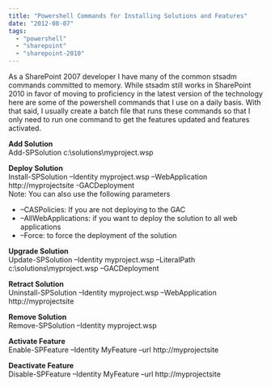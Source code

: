 ```yaml
---
title: "Powershell Commands for Installing Solutions and Features"
date: "2012-08-07"
tags: 
  - "powershell"
  - "sharepoint"
  - "sharepoint-2010"
---
```


As a SharePoint 2007 developer I have many of the common stsadm commands committed to memory. While stsadm still works in SharePoint 2010 in favor of moving to proficiency in the latest version of the technology here are some of the powershell commands that I use on a daily basis. With that said, I usually create a batch file that runs these commands so that I only need to run one command to get the features updated and features activated.

**Add Solution**  
Add-SPSolution c:\\solutions\\myproject.wsp

**Deploy Solution**  
Install-SPSolution –Identity myproject.wsp –WebApplication http://myprojectsite -GACDeployment  
Note: You can also use the following parameters

- –CASPolicies: If you are not deploying to the GAC
- –AllWebApplications: if you want to deploy the solution to all web applications
- –Force: to force the deployment of the solution

**Upgrade Solution**  
Update-SPSolution –Identity myproject.wsp –LiteralPath c:\\solutions\\myproject.wsp –GACDeployment

**Retract Solution**  
Uninstall-SPSolution –Identity myproject.wsp –WebApplication http://myprojectsite

**Remove Solution**  
Remove-SPSolution –Identity myproject.wsp

**Activate Feature**  
Enable-SPFeature –Identity MyFeature –url http://myprojectsite

**Deactivate Feature**  
Disable-SPFeature –Identity MyFeature –url http://myprojectsite
